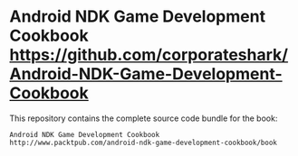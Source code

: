 Android NDK Game Development Cookbook
https://github.com/corporateshark/Android-NDK-Game-Development-Cookbook
=======================================================================

This repository contains the complete source code bundle for the book:

	Android NDK Game Development Cookbook
	http://www.packtpub.com/android-ndk-game-development-cookbook/book

